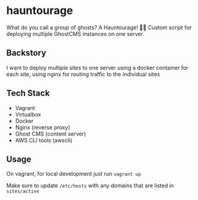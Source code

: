 # hauntourage
What do you call a group of ghosts? A Hauntourage! 👻🤣
Custom script for deploying multiple GhostCMS instances on one server.

## Backstory
I want to deploy multiple sites to one server using a docker container for each site, using nginx for routing traffic to the individual sites

## Tech Stack
* Vagrant
* Virtualbox
* Docker
* Nginx (reverse proxy)
* Ghost CMS (content server)
* AWS CLI tools (awscli)

## Usage

On vagrant, for local development just run ```vagrant up```

Make sure to update ```/etc/hosts``` with any domains that are listed in ```sites/active```
